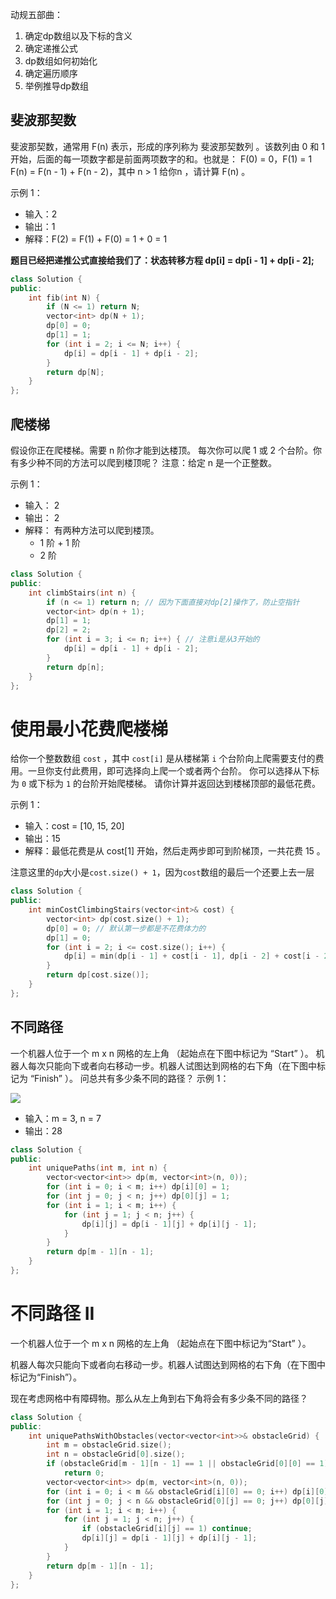 动规五部曲：

1.  确定dp数组以及下标的含义
2.  确定递推公式
3.  dp数组如何初始化
4.  确定遍历顺序
5.  举例推导dp数组

## 斐波那契数

斐波那契数，通常用 F(n) 表示，形成的序列称为 斐波那契数列 。该数列由 0 和 1 开始，后面的每一项数字都是前面两项数字的和。也就是： F(0) = 0，F(1) = 1 F(n) = F(n - 1) + F(n - 2)，其中 n > 1 给你n ，请计算 F(n) 。

示例 1：

-   输入：2
-   输出：1
-   解释：F(2) = F(1) + F(0) = 1 + 0 = 1

**题目已经把递推公式直接给我们了：状态转移方程 dp[i] = dp[i - 1] + dp[i - 2];**
```cpp
class Solution {
public:
    int fib(int N) {
        if (N <= 1) return N;
        vector<int> dp(N + 1);
        dp[0] = 0;
        dp[1] = 1;
        for (int i = 2; i <= N; i++) {
            dp[i] = dp[i - 1] + dp[i - 2];
        }
        return dp[N];
    }
};
```

## 爬楼梯


假设你正在爬楼梯。需要 n 阶你才能到达楼顶。
每次你可以爬 1 或 2 个台阶。你有多少种不同的方法可以爬到楼顶呢？
注意：给定 n 是一个正整数。

示例 1：
-   输入： 2
-   输出： 2
-   解释： 有两种方法可以爬到楼顶。
    -   1 阶 + 1 阶
    -   2 阶

```cpp
class Solution {
public:
    int climbStairs(int n) {
        if (n <= 1) return n; // 因为下面直接对dp[2]操作了，防止空指针
        vector<int> dp(n + 1);
        dp[1] = 1;
        dp[2] = 2;
        for (int i = 3; i <= n; i++) { // 注意i是从3开始的
            dp[i] = dp[i - 1] + dp[i - 2];
        }
        return dp[n];
    }
};
```

# 使用最小花费爬楼梯

给你一个整数数组 `cost` ，其中 `cost[i]` 是从楼梯第 `i` 个台阶向上爬需要支付的费用。一旦你支付此费用，即可选择向上爬一个或者两个台阶。
你可以选择从下标为 `0` 或下标为 `1` 的台阶开始爬楼梯。
请你计算并返回达到楼梯顶部的最低花费。

示例 1：

-   输入：cost = [10, 15, 20]
-   输出：15
-   解释：最低花费是从 cost[1] 开始，然后走两步即可到阶梯顶，一共花费 15 。

注意这里的`dp`大小是`cost.size() + 1`，因为`cost`数组的最后一个还要上去一层
```cpp
class Solution {
public:
    int minCostClimbingStairs(vector<int>& cost) {
        vector<int> dp(cost.size() + 1);
        dp[0] = 0; // 默认第一步都是不花费体力的
        dp[1] = 0;
        for (int i = 2; i <= cost.size(); i++) {
            dp[i] = min(dp[i - 1] + cost[i - 1], dp[i - 2] + cost[i - 2]);
        }
        return dp[cost.size()];
    }
};
```

## 不同路径
一个机器人位于一个 m x n 网格的左上角 （起始点在下图中标记为 “Start” ）。
机器人每次只能向下或者向右移动一步。机器人试图达到网格的右下角（在下图中标记为 “Finish” ）。
问总共有多少条不同的路径？
示例 1：

![](https://file1.kamacoder.com/i/algo/20210110174033215.png)

-   输入：m = 3, n = 7
-   输出：28

```cpp
class Solution {
public:
    int uniquePaths(int m, int n) {
        vector<vector<int>> dp(m, vector<int>(n, 0));
        for (int i = 0; i < m; i++) dp[i][0] = 1;
        for (int j = 0; j < n; j++) dp[0][j] = 1;
        for (int i = 1; i < m; i++) {
            for (int j = 1; j < n; j++) {
                dp[i][j] = dp[i - 1][j] + dp[i][j - 1];
            }
        }
        return dp[m - 1][n - 1];
    }
};
```

# 不同路径 II


一个机器人位于一个 m x n 网格的左上角 （起始点在下图中标记为“Start” ）。

机器人每次只能向下或者向右移动一步。机器人试图达到网格的右下角（在下图中标记为“Finish”）。

现在考虑网格中有障碍物。那么从左上角到右下角将会有多少条不同的路径？

```cpp
class Solution {
public:
    int uniquePathsWithObstacles(vector<vector<int>>& obstacleGrid) {
        int m = obstacleGrid.size();
        int n = obstacleGrid[0].size();
        if (obstacleGrid[m - 1][n - 1] == 1 || obstacleGrid[0][0] == 1) //如果在起点或终点出现了障碍，直接返回0
            return 0;
        vector<vector<int>> dp(m, vector<int>(n, 0));
        for (int i = 0; i < m && obstacleGrid[i][0] == 0; i++) dp[i][0] = 1;
        for (int j = 0; j < n && obstacleGrid[0][j] == 0; j++) dp[0][j] = 1;
        for (int i = 1; i < m; i++) {
            for (int j = 1; j < n; j++) {
                if (obstacleGrid[i][j] == 1) continue;
                dp[i][j] = dp[i - 1][j] + dp[i][j - 1];
            }
        }
        return dp[m - 1][n - 1];
    }
};
```
<!--stackedit_data:
eyJoaXN0b3J5IjpbNDE5NzY4NTI1LC0xMjUwNTU5MzE0LC03OT
U1Mzc1NDUsMTU3OTIzMDQ0MiwtMjExMTA0NDMxMywxNDAzOTM1
MDY5XX0=
-->